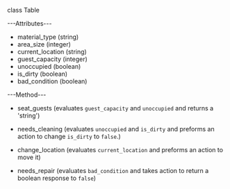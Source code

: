 class Table

---Attributes---

+ material_type (string)
+ area_size (integer)
+ current_location (string)
+ guest_capacity (integer)
+ unoccupied (boolean)
+ is_dirty (boolean)
+ bad_condition (boolean)


---Method---

- seat_guests (evaluates `guest_capacity` and `unoccupied` and returns a 'string')

- needs_cleaning (evaluates `unoccupied` and `is_dirty` and preforms an action to change `is_dirty` to `false`.)

- change_location (evaluates `current_location` and preforms an action to move it)

- needs_repair (evaluates `bad_condition` and takes action to return a boolean response to `false`)
